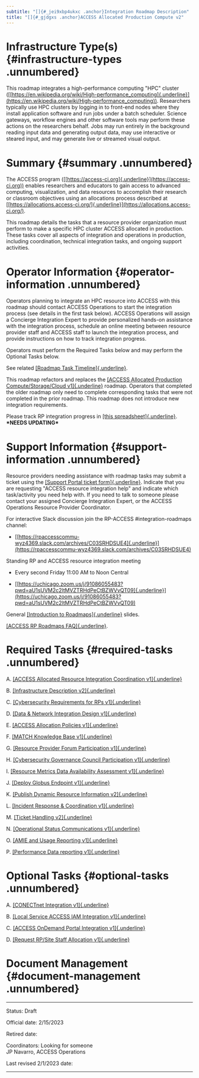 ```yaml
---
subtitle: "[]{#_jei9xbp4ukxc .anchor}Integration Roadmap Description"
title: "[]{#_gjdgxs .anchor}ACCESS Allocated Production Compute v2"
---
```


# Infrastructure Type(s) {#infrastructure-types .unnumbered}

This roadmap integrates a high-performance computing "HPC" cluster
([[https://en.wikipedia.org/wiki/High-performance_computing]{.underline}](https://en.wikipedia.org/wiki/High-performance_computing)).
Researchers typically use HPC clusters by logging in to front-end nodes
where they install application software and run jobs under a batch
scheduler. Science gateways, workflow engines and other software tools
may perform these actions on the researchers behalf. Jobs may run
entirely in the background reading input data and generating output
data, may use interactive or steared input, and may generate live or
streamed visual output.

# Summary {#summary .unnumbered}

The ACCESS program
([[https://access-ci.org]{.underline}](https://access-ci.org)) enables
researchers and educators to gain access to advanced computing,
visualization, and data resources to accomplish their research or
classroom objectives using an allocations process described at
[[https://allocations.access-ci.org/]{.underline}](https://allocations.access-ci.org/).

This roadmap details the tasks that a resource provider organization
must perform to make a specific HPC cluster ACCESS allocated in
production. These tasks cover all aspects of integration and operations
in production, including coordination, technical integration tasks, and
ongoing support activities.

# Operator Information {#operator-information .unnumbered}

Operators planning to integrate an HPC resource into ACCESS with this
roadmap should contact ACCESS Operations to start the integration
process (see details in the first task below). ACCESS Operations will
assign a Concierge Integration Expert to provide personalized hands-on
assistance with the integration process, schedule an online meeting
between resource provider staff and ACCESS staff to launch the
integration process, and provide instructions on how to track
integration progress.

Operators must perform the Required Tasks below and may perform the
Optional Tasks below.

See related [[Roadmap Task
Timeline]{.underline}](https://docs.google.com/presentation/d/1Vtt-Rvwa2ZVRp61A9g80MyisZ748lK1o_46Xt7-6Fq0/).

This roadmap refactors and replaces the [[ACCESS Allocated Production
Compute/Storage/Cloud
v1]{.underline}](https://docs.google.com/document/d/1VUTa5DOz27B6wobZZwh6gh6dcXWD30rpYovoLZ1nwqk)
roadmap. Operators that completed the older roadmap only need to
complete corresponding tasks that were not completed in the prior
roadmap. This roadmap does not introduce new integration requirements.

Please track RP integration progress in [[this
spreadsheet]{.underline}](https://docs.google.com/spreadsheets/d/1ejgGUU-IVLEhTIXX3pmCNBSJ2e0yXwXxPpgZ2RHwM4Q/).
**\*NEEDS UPDATING\***

# Support Information {#support-information .unnumbered}

Resource providers needing assistance with roadmap tasks may submit a
ticket using the [[Support Portal ticket
form]{.underline}](https://support.access-ci.org/open-a-ticket).
Indicate that you are requesting "ACCESS resource integration help" and
indicate which task/activity you need help with. If you need to talk to
someone please contact your assigned Concierge Integration Expert, or
the ACCESS Operations Resource Provider Coordinator.

For interactive Slack discussion join the RP-ACCESS
#integration-roadmaps channel:

-   [[https://rpaccesscommu-wyz4369.slack.com/archives/C03SRHDSUE4]{.underline}](https://rpaccesscommu-wyz4369.slack.com/archives/C03SRHDSUE4)

Standing RP and ACCESS resource integration meeting

-   Every second Friday 11:00 AM to Noon Central

-   [[https://uchicago.zoom.us/j/91086055483?pwd=aU1sUVM2c2ltMVZTRHdPeCtBZWVvQT09]{.underline}](https://uchicago.zoom.us/j/91086055483?pwd=aU1sUVM2c2ltMVZTRHdPeCtBZWVvQT09)

General [[Introduction to Roadmaps]{.underline}](https://docs.google.com/presentation/d/1OjeT6r01mdOIa4pq1VE0L5ocRPfqdXFp9QsADjdqrjE/)
slides.

[[ACCESS RP Roadmaps FAQ]{.underline}](https://docs.google.com/document/d/1VwYROB7sh4X_Tqvi_4XIkYD-jffBS4UykS6gEJesuQE/).

# Required Tasks {#required-tasks .unnumbered}

A.  [[ACCESS Allocated Resource Integration Coordination v1]{.underline}](https://docs.google.com/document/d/1BRxGZ1c41Cexeck-th4ph3jJgqfJ7exs7glwTZQeDMg/edit?usp=share_link)

B.  [[Infrastructure Description v2]{.underline}](https://docs.google.com/document/d/17vqEoF5lM_eZwBCzkjGwcqkMCiKAOpmfCJWJTGsE42k/edit?usp=share_link)

C.  [[Cybersecurity Requirements for RPs v1]{.underline}](https://docs.google.com/document/d/1LrfJcgixn-sDuIxZOk47ddoZpCYgwabhWAZYoKOB2TI/edit?usp=share_link)

D.  [[Data & Network Integration Design v1]{.underline}](https://docs.google.com/document/d/1IMOFizZUiXF1PcBR9qXKgQdNUQsVnio8AqcZ3mT74zc/edit?usp=share_link)

E.  [[ACCESS Allocation Policies v1]{.underline}](https://docs.google.com/document/d/1_tdPDLq2FVg6nWUTYAI2Z-LbnlNGdSG3TKAh0d0zZ1I/edit?usp=share_link)

F.  [[MATCH Knowledge Base v1]{.underline}](https://docs.google.com/document/d/1kyhV84JyeL5AdLsqKkdyyeGw6jOuQMZOSCSKNMnfpM8/edit?usp=share_link)

G.  [[Resource Provider Forum Participation v1]{.underline}](https://docs.google.com/document/d/1azoPUgl7NhY0WyxQsIWOW77Lp_lOqiEiukWHiizMbvI/edit?usp=share_link)

H.  [[Cybersecurity Governance Council Participation v1]{.underline}](https://docs.google.com/document/d/1hHdN7bISae4caa6lryA5ps2b16uOY7QyEzYsVFYCs8c/edit?usp=share_link)

I.  [[Resource Metrics Data Availability Assessment
    v1]{.underline}](https://docs.google.com/document/d/12MNK2VggHD3JoySK4SgguHARMWJyc91EV2T1vY6Rf_8/edit?usp=share_link)

J.  [[Deploy Globus Endpoint v1]{.underline}](https://docs.google.com/document/d/1XM7WflubcukUmTojdm7T_1JH4cUqKfmV6lYjTN-9FTo/edit?usp=share_link)

K.  [[Publish Dynamic Resource Information v2]{.underline}](https://docs.google.com/document/d/1x0g28vmx1w58JstBWBMQojicdRdYPdE5lX2Z81Y2CFg/edit?usp=share_link)

L.  [[Incident Response & Coordination v1]{.underline}](https://docs.google.com/document/d/1QVSZEt2GDdlhA-Sogl0YBrGGSaFvZFQPiBCWAvT3PbU/edit?usp=share_link)

M.  [[Ticket Handling v2]{.underline}](https://docs.google.com/document/d/12Hl7GqqsAmA5cbmwJRHnb6fONVB1Ywhhf5E6yI0V8d0/edit?usp=share_link)

N.  [[Operational Status Communications v1]{.underline}](https://docs.google.com/document/d/13Rc1fHQydSqfqYdIaFKKIbapenktOKSTxmgGqLpZ-uw/edit?usp=share_link)

O.  [[AMIE and Usage Reporting v1]{.underline}](https://docs.google.com/document/d/1efCqnqVjHfGfzWSKq8kclB7FGfcq__1HhqbvnF0SeSs/edit?usp=share_link)

P.  [[Performance Data reporting v1]{.underline}](https://docs.google.com/document/d/1Tu3Z-3A-pUDmxs5iU1dtfBaReNSB7UkPLzWTErzST7c/edit?usp=share_link)

# Optional Tasks {#optional-tasks .unnumbered}

A.  [[CONECTnet Integration v1]{.underline}](https://docs.google.com/document/d/1UbplfGyZZgfu3p98GTF-vv6xA40qHjSXjeWKM5fbykc/edit?usp=share_link)

B.  [[Local Service ACCESS IAM Integration v1]{.underline}](https://docs.google.com/document/d/1LPjLip2snJBK_mHIOgstlTo3Fi2nYBT1A8avklTRlo0/edit?usp=share_link)

C.  [[ACCESS OnDemand Portal Integration v1]{.underline}](https://docs.google.com/document/d/1H3NWzS1uBCpcKZCMc7-omFsvVb1jG8AkFxN2Xju6xS8/edit?usp=share_link)

D.  [[Request RP/Site Staff Allocation v1]{.underline}](https://docs.google.com/document/d/1GaHU-7cA3bOFwMvwh3s-Ic9535ncfW741HGnxKFCIOc/edit?usp=share_link)

# Document Management {#document-management .unnumbered}

  --------------- -------------------------------------------------------

  Status:         Draft

  Official date:  2/15/2023

  Retired date:   

  Coordinators:   Looking for someone\
                  JP Navarro, ACCESS Operations

  Last revised    2/1/2023
  date:           

  --------------- -------------------------------------------------------
